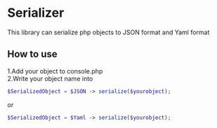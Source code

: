 # Serializer
This library can serialize php objects to JSON format and Yaml format 
## How to use
1.Add your object to console.php  
2.Write your object name into
```php
$SerializedObject = $JSON -> serialize($yourobject);
```
or
```php
$SerializedObject = $Yaml -> serialize($yourobject);
```
